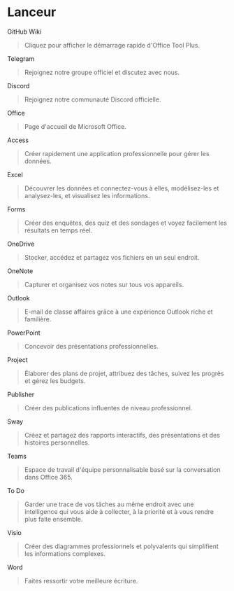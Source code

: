 # Lanceur

GitHub Wiki
> Cliquez pour afficher le démarrage rapide d'Office Tool Plus.

Telegram
> Rejoignez notre groupe officiel et discutez avec nous.

Discord
> Rejoignez notre communauté Discord officielle.

Office
> Page d'accueil de Microsoft Office.

Access
> Créer rapidement une application professionnelle pour gérer les données.

Excel
> Découvrer les données et connectez-vous à elles, modélisez-les et analysez-les, et visualisez les informations.

Forms
> Créer des enquêtes, des quiz et des sondages et voyez facilement les résultats en temps réel.

OneDrive
> Stocker, accédez et partagez vos fichiers en un seul endroit.

OneNote
> Capturer et organisez vos notes sur tous vos appareils.

Outlook
> E-mail de classe affaires grâce à une expérience Outlook riche et familière.

PowerPoint
> Concevoir des présentations professionnelles.

Project
> Élaborer des plans de projet, attribuez des tâches, suivez les progrès et gérez les budgets.

Publisher
> Créer des publications influentes de niveau professionnel.

Sway
> Créez et partagez des rapports interactifs, des présentations et des histoires personnelles.

Teams
> Espace de travail d'équipe personnalisable basé sur la conversation dans Office 365.

To Do
> Garder une trace de vos tâches au même endroit avec une intelligence qui vous aide à collecter, à la priorité et à vous rendre plus faite ensemble.

Visio
> Créer des diagrammes professionnels et polyvalents qui simplifient les informations complexes.

Word
> Faites ressortir votre meilleure écriture.